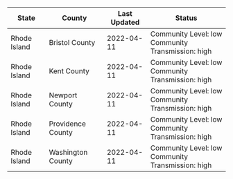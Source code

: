 State | County | Last Updated | Status
--- | --- | --- | --- 
Rhode Island | Bristol County | 2022-04-11 | Community Level: low<br/>Community Transmission: high
Rhode Island | Kent County | 2022-04-11 | Community Level: low<br/>Community Transmission: high
Rhode Island | Newport County | 2022-04-11 | Community Level: low<br/>Community Transmission: high
Rhode Island | Providence County | 2022-04-11 | Community Level: low<br/>Community Transmission: high
Rhode Island | Washington County | 2022-04-11 | Community Level: low<br/>Community Transmission: high
